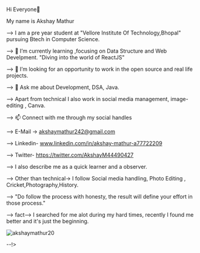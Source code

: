 Hi Everyone👋                                                             

<!--

--> My name is Akshay Mathur

--> I am a pre year student at "Vellore Institute Of Technology,Bhopal" pursuing Btech in Computer Science.

--> 🌱 I’m currently learning ,focusing on Data Structure and Web Develpment.
          "Diving into the world of ReactJS" 

--> 🤔 I’m looking for an opportunity to work in the open source and real life projects.

--> 💬 Ask me about Development, DSA, Java.

--> Apart from technical I also work in social media management, image-editing , Canva.

--> 📫 Connect with me through my social handles 


  -->          E-Mail -> akshaymathur242@gmail.com
            
-->            Linkedin- www.linkedin.com/in/akshay-mathur-a77722209
                    
  -->          Twitter- https://twitter.com/AkshayM44490427
                         
--> I also describe me as a quick learner and a observer.

--> Other than technical-> I follow Social media handling, Photo Editing , Cricket,Photography,History.

--> "Do follow the process with honesty, the result will define your effort in those process."

--> fact--> I searched for me alot during my hard times, recently I found  me better and it's just the beginning.
<p><img align="center" src="https://github-readme-streak-stats.herokuapp.com/?user=akshaymathur20&" alt="akshaymathur20" /></p>

--!>
